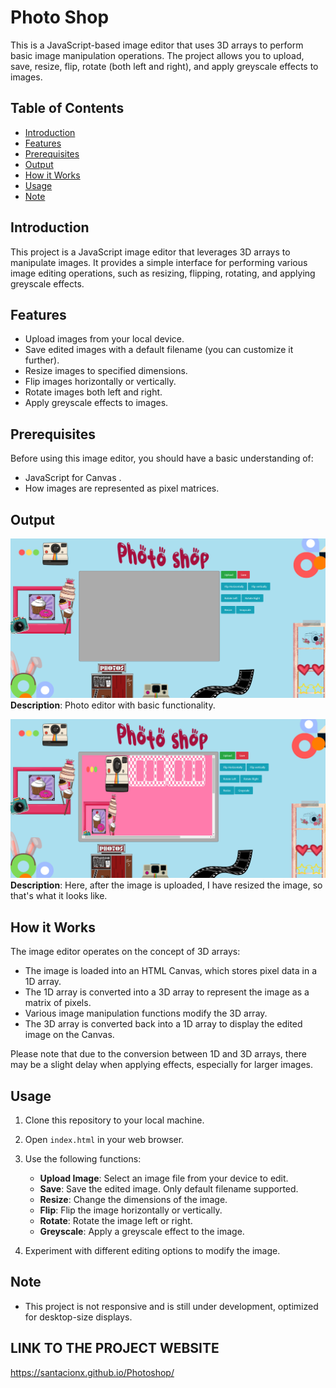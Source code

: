 # Photo Shop

This is a JavaScript-based image editor that uses 3D arrays to perform basic image manipulation operations. The project allows you to upload, save, resize, flip, rotate (both left and right), and apply greyscale effects to images.

## Table of Contents

- [Introduction](#introduction)
- [Features](#features)
- [Prerequisites](#prerequisites)
- [Output](#output)
- [How it Works](#how-it-works)
- [Usage](#usage)
- [Note](#note)

## Introduction

This project is a JavaScript image editor that leverages 3D arrays to manipulate images. It provides a simple interface for performing various image editing operations, such as resizing, flipping, rotating, and applying greyscale effects.

## Features

- Upload images from your local device.
- Save edited images with a default filename (you can customize it further).
- Resize images to specified dimensions.
- Flip images horizontally or vertically.
- Rotate images both left and right.
- Apply greyscale effects to images.

## Prerequisites

Before using this image editor, you should have a basic understanding of:

- JavaScript for Canvas .
- How images are represented as pixel matrices.

## Output

![Home Screen](images/output2.png)
**Description**: Photo editor with basic functionality.

![Final Screen](images/output.png)
**Description**: Here, after the image is uploaded, I have resized the image, so that's what it looks like.

## How it Works

The image editor operates on the concept of 3D arrays:

- The image is loaded into an HTML Canvas, which stores pixel data in a 1D array.
- The 1D array is converted into a 3D array to represent the image as a matrix of pixels.
- Various image manipulation functions modify the 3D array.
- The 3D array is converted back into a 1D array to display the edited image on the Canvas.

Please note that due to the conversion between 1D and 3D arrays, there may be a slight delay when applying effects, especially for larger images.

## Usage

1. Clone this repository to your local machine.

2. Open `index.html` in your web browser.

3. Use the following functions:

   - **Upload Image**: Select an image file from your device to edit.
   - **Save**: Save the edited image. Only default filename supported.
   - **Resize**: Change the dimensions of the image.
   - **Flip**: Flip the image horizontally or vertically.
   - **Rotate**: Rotate the image left or right.
   - **Greyscale**: Apply a greyscale effect to the image.

4. Experiment with different editing options to modify the image.

## Note

- This project is not responsive and is still under development, optimized for desktop-size displays.

## LINK TO THE PROJECT WEBSITE
https://santacionx.github.io/Photoshop/
